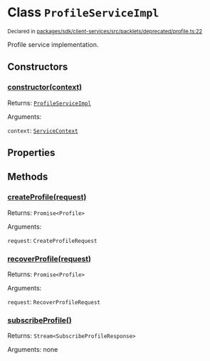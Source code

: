 # Class `ProfileServiceImpl`
<sub>Declared in [packages/sdk/client-services/src/packlets/deprecated/profile.ts:22](https://github.com/dxos/protocols/blob/main/packages/sdk/client-services/src/packlets/deprecated/profile.ts#L22)</sub>


Profile service implementation.

## Constructors
### [constructor(context)](https://github.com/dxos/protocols/blob/main/packages/sdk/client-services/src/packlets/deprecated/profile.ts#L25)


Returns: <code>[ProfileServiceImpl](/api/@dxos/client-services/classes/ProfileServiceImpl)</code>

Arguments: 

`context`: <code>[ServiceContext](/api/@dxos/client-services/classes/ServiceContext)</code>

## Properties

## Methods
### [createProfile(request)](https://github.com/dxos/protocols/blob/main/packages/sdk/client-services/src/packlets/deprecated/profile.ts#L43)


Returns: <code>Promise&lt;Profile&gt;</code>

Arguments: 

`request`: <code>CreateProfileRequest</code>
### [recoverProfile(request)](https://github.com/dxos/protocols/blob/main/packages/sdk/client-services/src/packlets/deprecated/profile.ts#L48)


Returns: <code>Promise&lt;Profile&gt;</code>

Arguments: 

`request`: <code>RecoverProfileRequest</code>
### [subscribeProfile()](https://github.com/dxos/protocols/blob/main/packages/sdk/client-services/src/packlets/deprecated/profile.ts#L27)


Returns: <code>Stream&lt;SubscribeProfileResponse&gt;</code>

Arguments: none